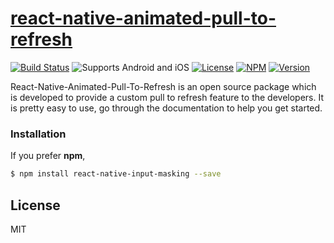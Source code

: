 # [react-native-animated-pull-to-refresh](https://www.npmjs.com/package/react-native-animated-pull-to-refresh)
[![Build Status](https://travis-ci.org/joemccann/dillinger.svg?branch=master)](https://travis-ci.org/joemccann/dillinger)
![Supports Android and iOS](https://img.shields.io/badge/platforms-android%20|%20ios-lightgrey.svg?style=flat-square)
[![License](http://img.shields.io/:license-mit-blue.svg?style=flat-square)](http://badges.mit-license.org)
[![NPM](https://img.shields.io/npm/dm/react-native-animated-pull-to-refresh)](https://www.npmjs.com/package/react-native-animated-pull-to-refresh)
[![Version](https://img.shields.io/npm/v/react-native-animated-pull-to-refresh)](https://www.npmjs.com/package/react-native-animated-pull-to-refresh)

React-Native-Animated-Pull-To-Refresh is an open source package which is developed to provide a custom pull to refresh feature to the developers. It is pretty easy to use, go through the documentation to help you get started.

### Installation
If you prefer **npm**,
```sh
$ npm install react-native-input-masking --save
```


License 
----

MIT